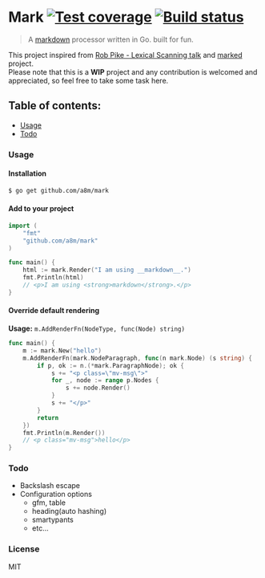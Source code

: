# Mark [![Test coverage][coveralls-image]][coveralls-url] [![Build status][travis-image]][travis-url]
> A [markdown](http://daringfireball.net/projects/markdown/) processor written in Go. built for fun.

This project inspired from [Rob Pike - Lexical Scanning talk](https://www.youtube.com/watch?v=HxaD_trXwRE) and [marked](https://github.com/chjj/marked) project.  
Please note that this is a __WIP__ project and any contribution is welcomed and appreciated,
so feel free to take some task here.

## Table of contents:
- [Usage](#usage)
- [Todo](#todo)

### Usage
#### Installation
```sh
$ go get github.com/a8m/mark
```
#### Add to your project
```go
import (
	"fmt"
	"github.com/a8m/mark"
)

func main() {
	html := mark.Render("I am using __markdown__.")
	fmt.Println(html)
	// <p>I am using <strong>markdown</strong>.</p>
}
```
#### Override default rendering
**Usage:** `m.AddRenderFn(NodeType, func(Node) string)`
```go
func main() {
	m := mark.New("hello")
	m.AddRenderFn(mark.NodeParagraph, func(n mark.Node) (s string) {
		if p, ok := n.(*mark.ParagraphNode); ok {
			s += "<p class=\"mv-msg\">"
			for _, node := range p.Nodes {
				s += node.Render()
			}
			s += "</p>"
		}
		return
	})
	fmt.Println(m.Render())
	// <p class="mv-msg">hello</p>
}
```


### Todo
- Backslash escape
- Configuration options
	- gfm, table
	- heading(auto hashing)
	- smartypants
	- etc...

### License
MIT

[travis-url]: https://travis-ci.org/a8m/mark
[travis-image]: https://img.shields.io/travis/a8m/mark.svg?style=flat-square
[coveralls-image]: https://img.shields.io/coveralls/a8m/mark.svg?style=flat-square
[coveralls-url]: https://coveralls.io/r/a8m/mark

